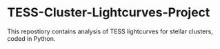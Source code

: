 # TESS-Cluster-Lightcurves-Project
This repostiory contains analysis of TESS lightcurves for stellar clusters, coded in Python.
